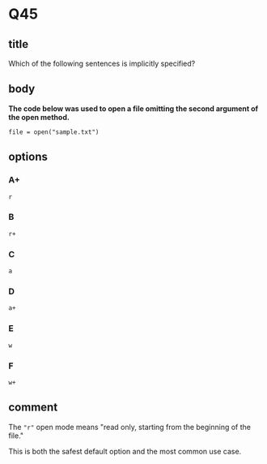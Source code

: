 # Q45

## title

Which of the following sentences is implicitly specified?

## body

**The code below was used to open a file omitting the second argument of the open method.**

```
file = open("sample.txt")
```

## options

### A+

`r`

### B

`r+`

### C

`a`

### D

`a+`

### E

`w`

### F

`w+`

## comment

The `"r"` open mode means "read only, starting from the beginning of the file."

This is both the safest default option and the most common use case.
